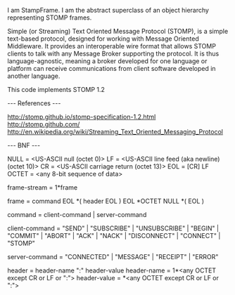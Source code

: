 I am StampFrame.
I am the abstract superclass of an object hierarchy representing STOMP frames.

Simple (or Streaming) Text Oriented Message Protocol (STOMP), is a simple text-based protocol, designed for working with Message Oriented Middleware. It provides an interoperable wire format that allows STOMP clients to talk with any Message Broker supporting the protocol. It is thus language-agnostic, meaning a broker developed for one language or platform can receive communications from client software developed in another language.

This code implements STOMP 1.2

--- References ---

http://stomp.github.io/stomp-specification-1.2.html
http://stomp.github.com/
http://en.wikipedia.org/wiki/Streaming_Text_Oriented_Messaging_Protocol

--- BNF ---

NULL = <US-ASCII null (octet 0)>
LF = <US-ASCII line feed (aka newline) (octet 10)>
CR = <US-ASCII carriage return (octet 13)>
EOL = [CR] LF 
OCTET = <any 8-bit sequence of data>

frame-stream = 1*frame

frame = command EOL
                      *( header EOL )
                      EOL
                      *OCTET
                      NULL
                      *( EOL )

command = client-command | server-command

client-command = "SEND"
                      | "SUBSCRIBE"
                      | "UNSUBSCRIBE"
                      | "BEGIN"
                      | "COMMIT"
                      | "ABORT"
                      | "ACK"
                      | "NACK"
                      | "DISCONNECT"
                      | "CONNECT"
                      | "STOMP"

server-command = "CONNECTED"
                      | "MESSAGE"
                      | "RECEIPT"
                      | "ERROR"

header = header-name ":" header-value
header-name = 1*<any OCTET except CR or LF or ":">
header-value = *<any OCTET except CR or LF or ":">